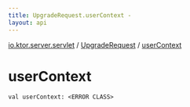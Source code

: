 ```yaml
---
title: UpgradeRequest.userContext - 
layout: api
---
```


<div class='api-docs-breadcrumbs'><a href="../index.html">io.ktor.server.servlet</a> / <a href="index.html">UpgradeRequest</a> / <a href="./user-context.html">userContext</a></div>

# userContext

<div class="signature"><code><span class="keyword">val </span><span class="identifier">userContext</span><span class="symbol">: </span><span class="identifier">&lt;ERROR CLASS&gt;</span></code></div>
